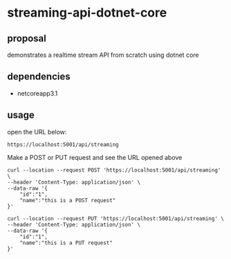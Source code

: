 # streaming-api-dotnet-core
## proposal
demonstrates a realtime stream API from scratch using dotnet core

## dependencies
- netcoreapp3.1

## usage

open the URL below:

```
https://localhost:5001/api/streaming
```

Make a POST or PUT request and see the URL opened above

```shell
curl --location --request POST 'https://localhost:5001/api/streaming' \
--header 'Content-Type: application/json' \
--data-raw '{
	"id":"1",
	"name":"this is a POST request"
}'
```

```shell
curl --location --request PUT 'https://localhost:5001/api/streaming' \
--header 'Content-Type: application/json' \
--data-raw '{
	"id":"1",
	"name":"this is a PUT request"
}'
```
